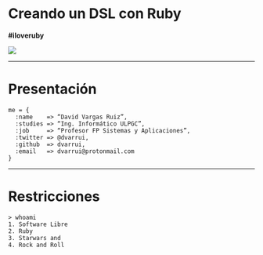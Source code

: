 
# Creando un DSL con Ruby
**#iloveruby**

![](https://proxy.duckduckgo.com/iu/?u=https%3A%2F%2Fcdn-images-1.medium.com%2Fmax%2F1200%2F1*Qc0XxYm-qAZL-7tjjlNfrg.png&f=1)

---

# Presentación

```
me = {
  :name    => “David Vargas Ruiz”,
  :studies => “Ing. Informático ULPGC”,
  :job     => “Profesor FP Sistemas y Aplicaciones”,
  :twitter => @dvarrui,
  :github  => dvarrui,
  :email   => dvarrui@protonmail.com
}
```

---

# Restricciones

```
> whoami
1. Software Libre
2. Ruby
3. Starwars and
4. Rock and Roll
```
